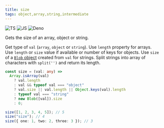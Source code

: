 ```yaml
---
title: size
tags: object,array,string,intermediate
---
```


![TS](https://img.shields.io/badge/supports-typescript-blue.svg?style=flat-square)
![JS](https://img.shields.io/badge/supports-javascript-yellow.svg?style=flat-square)
![Deno](https://img.shields.io/badge/supports-deno-green.svg?style=flat-square)

Gets the size of an array, object or string.

Get type of `val` (`array`, `object` or `string`).
Use `length` property for arrays.
Use `length` or `size` value if available or number of keys for objects.
Use `size` of a [`Blob` object](https://developer.mozilla.org/en-US/docs/Web/API/Blob) created from `val` for strings.
Split strings into array of characters with `split('')` and return its length.

```ts title="typescript"
const size = (val: any) =>
  Array.isArray(val)
    ? val.length
    : val && typeof val === "object"
    ? val.size || val.length || Object.keys(val).length
    : typeof val === "string"
    ? new Blob([val]).size
    : 0;
```

```ts title="typescript"
size([1, 2, 3, 4, 5]); // 5
size("size"); // 4
size({ one: 1, two: 2, three: 3 }); // 3
```
